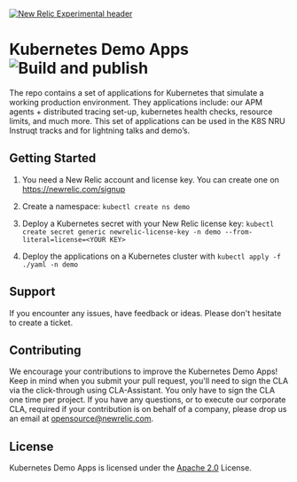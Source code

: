 [![New Relic Experimental header](https://github.com/newrelic/opensource-website/raw/master/src/images/categories/Experimental.png)](https://opensource.newrelic.com/oss-category/#new-relic-experimental)

# Kubernetes Demo Apps ![Build and publish](https://github.com/newrelic-experimental/kubernetes-demo-apps/workflows/Build%20and%20publish/badge.svg)

The repo contains a set of applications for Kubernetes that simulate a working production environment. They applications include: our APM agents + distributed tracing set-up, kubernetes health checks, resource limits, and much more. This set of applications can be used in the K8S NRU Instruqt tracks and for lightning talks and demo’s.

## Getting Started

1) You need a New Relic account and license key. You can create one on https://newrelic.com/signup

2) Create a namespace: `kubectl create ns demo`

3) Deploy a Kubernetes secret with your New Relic license key: `kubectl create secret generic newrelic-license-key -n demo --from-literal=license=<YOUR KEY>`

4) Deploy the applications on a Kubernetes cluster with `kubectl apply -f ./yaml -n demo`

## Support

If you encounter any issues, have feedback or ideas. Please don't hesitate to create a ticket.

## Contributing
We encourage your contributions to improve the Kubernetes Demo Apps! Keep in mind when you submit your pull request, you'll need to sign the CLA via the click-through using CLA-Assistant. You only have to sign the CLA one time per project.
If you have any questions, or to execute our corporate CLA, required if your contribution is on behalf of a company,  please drop us an email at opensource@newrelic.com.

## License
Kubernetes Demo Apps is licensed under the [Apache 2.0](http://apache.org/licenses/LICENSE-2.0.txt) License.
